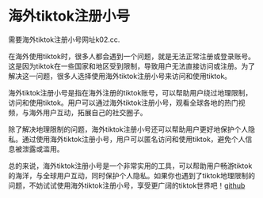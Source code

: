 # 海外tiktok注册小号

需要海外tiktok注册小号网址k02.cc.

在海外使用tiktok时，很多人都会遇到一个问题，就是无法正常注册或登录账号。这是因为tiktok在一些国家和地区受到限制，导致用户无法直接访问或注册。为了解决这一问题，很多人选择使用海外tiktok注册小号来访问和使用tiktok。

海外tiktok注册小号是指在海外注册的tiktok账号，可以帮助用户绕过地理限制，访问和使用tiktok。用户可以通过海外tiktok注册小号，观看全球各地的热门视频，与海外用户互动，拓展自己的社交圈子。

除了解决地理限制的问题，海外tiktok注册小号还可以帮助用户更好地保护个人隐私。通过使用海外tiktok注册小号，用户可以匿名访问和使用tiktok，避免个人信息被泄露或滥用。

总的来说，海外tiktok注册小号是一个非常实用的工具，可以帮助用户畅游tiktok的海洋，与全球用户互动，同时保护个人隐私。如果你也遇到了tiktok地理限制的问题，不妨试试使用海外tiktok注册小号，享受更广阔的tiktok世界吧！[github](https://github.com)
